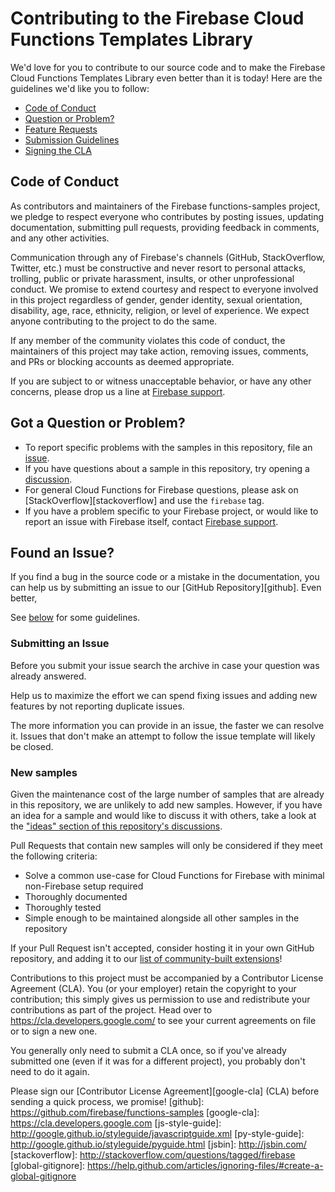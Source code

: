 # Contributing to the Firebase Cloud Functions Templates Library

We'd love for you to contribute to our source code and to make the Firebase
Cloud Functions Templates Library even better than it is today! Here are the
guidelines we'd like you to follow:

- [Code of Conduct](#coc)
- [Question or Problem?](#question)
- [Feature Requests](#feature)
- [Submission Guidelines](#submit)
- [Signing the CLA](#cla)

## <a name="coc"></a> Code of Conduct

As contributors and maintainers of the Firebase functions-samples project, we
pledge to respect everyone who contributes by posting issues, updating
documentation, submitting pull requests, providing feedback in comments, and any
other activities.

Communication through any of Firebase's channels (GitHub, StackOverflow,
Twitter, etc.) must be constructive and never resort to personal attacks,
trolling, public or private harassment, insults, or other unprofessional
conduct.
We promise to extend courtesy and respect to everyone involved in this project
regardless of gender, gender identity, sexual orientation, disability, age,
race, ethnicity, religion, or level of experience. We expect anyone contributing
to the project to do the same.

If any member of the community violates this code of conduct, the maintainers of
this project may take action, removing issues, comments, and PRs or blocking
accounts as deemed appropriate.

If you are subject to or witness unacceptable behavior, or have any other
concerns, please drop us a line at
[Firebase support](https://firebase.google.com/support).

## <a name="question"></a> Got a Question or Problem?
- To report specific problems with the samples in this repository, file an
  [issue](#issue).
- If you have questions about a sample in this repository, try opening a
  [discussion](https://github.com/firebase/functions-samples/discussions).
- For general Cloud Functions for Firebase questions, please ask on
  [StackOverflow][stackoverflow] and use the `firebase` tag.
- If you have a problem specific to your Firebase project, or would like to
  report an issue with Firebase itself, contact
  [Firebase support](https://firebase.google.com/support).

## <a name="issue"></a> Found an Issue?

If you find a bug in the source code or a mistake in the documentation, you can
help us by submitting an issue to our [GitHub Repository][github]. Even better,

See [below](#submit) for some guidelines.


### Submitting an Issue

Before you submit your issue search the archive in case your question was
already answered.

Help us to maximize the effort we can spend fixing issues and adding new
features by not reporting duplicate issues.

The more information you can provide in an issue, the faster we can resolve it.
Issues that don't make an attempt to follow the issue template will likely be
closed.

### New samples

Given the maintenance cost of the large number of samples that are already in
this repository, we are unlikely to add new samples. However, if you have an
idea for a sample and would like to discuss it with others, take a look at the
["ideas" section of this repository's discussions](https://github.com/firebase/functions-samples/discussions?discussions_q=category%3AIdeas).

Pull Requests that contain new samples will only be considered if they meet the
following criteria:

- Solve a common use-case for Cloud Functions for Firebase with minimal
  non-Firebase setup required
- Thoroughly documented
- Thoroughly tested
- Simple enough to be maintained alongside all other samples in the repository

If your Pull Request isn't accepted, consider hosting it in your own GitHub
repository, and adding it to our
[list of community-built extensions](./community.md)!


Contributions to this project must be accompanied by a Contributor License
Agreement (CLA). You (or your employer) retain the copyright to your
contribution; this simply gives us permission to use and redistribute your
contributions as part of the project. Head over to
<https://cla.developers.google.com/> to see your current agreements on file or
to sign a new one.

You generally only need to submit a CLA once, so if you've already submitted one
(even if it was for a different project), you probably don't need to do it
again.

Please sign our [Contributor License Agreement][google-cla] (CLA) before sending
a quick process, we promise!
[github]: https://github.com/firebase/functions-samples
[google-cla]: https://cla.developers.google.com
[js-style-guide]: http://google.github.io/styleguide/javascriptguide.xml
[py-style-guide]: http://google.github.io/styleguide/pyguide.html
[jsbin]: http://jsbin.com/
[stackoverflow]: http://stackoverflow.com/questions/tagged/firebase
[global-gitignore]:
  https://help.github.com/articles/ignoring-files/#create-a-global-gitignore
